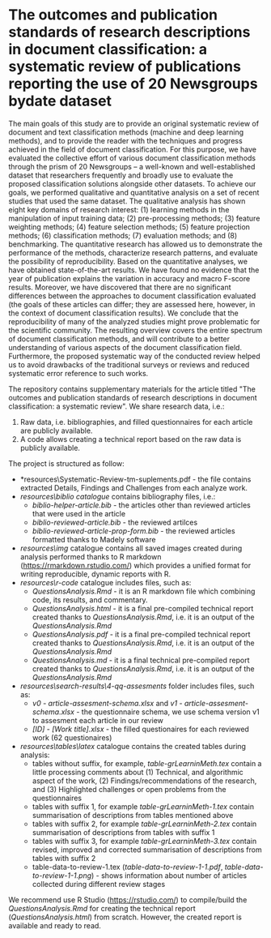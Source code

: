 # The outcomes and publication standards of research descriptions in document classification: a systematic review of publications reporting the use of 20 Newsgroups bydate dataset

The main goals of this study are to provide an original systematic review of document and text classification methods (machine and deep learning methods), and to provide the reader with the techniques and progress achieved in the field of document classification. For this purpose, we have evaluated the collective effort of various document classification methods through the prism of 20 Newsgroups – a well-known and well-established dataset that researchers frequently and broadly use to evaluate the proposed classification solutions alongside other datasets. To achieve our goals, we performed qualitative and quantitative analysis on a set of recent studies that used the same dataset. The qualitative analysis has shown eight key domains of research interest: (1) learning methods in the manipulation of input training data; (2) pre-processing methods; (3) feature weighting methods; (4) feature selection methods; (5) feature projection methods; (6) classification methods; (7) evaluation methods; and (8) benchmarking. The quantitative research has allowed us to demonstrate the performance of the methods, characterize research patterns, and evaluate the possibility of reproducibility. Based on the quantitative analyses, we have obtained state-of-the-art results. We have found no evidence that the year of publication explains the variation in accuracy and macro F-score results. Moreover, we have discovered that there are no significant differences between the approaches to document classification evaluated (the goals of these articles can differ; they are assessed here, however, in the context of document classification results). We conclude that the reproducibility of many of the analyzed studies might prove problematic for the scientific community. The resulting overview covers the entire spectrum of document classification methods, and will contribute to a better understanding of various aspects of the document classification field. Furthermore, the proposed systematic way of the conducted review helped us to avoid drawbacks of the traditional surveys or reviews and reduced systematic error reference to such works. 

The repository contains supplementary materials for the article titled "The outcomes and publication standards of research descriptions in document classification: a systematic review". We share research data, i.e.:
1. Raw data, i.e. bibliographies, and filled questionnaires for each article are publicly available.
2. A code allows creating a technical report based on the raw data is publicly available.

The project is structured as follow:
* *resources\Systematic-Review-tm-suplements.pdf - the file contains extracted Details, Findings and Challenges from each analyze work.
* *resources\biblio catalogue* contains bibliography files, i.e.:
  * *biblio-helper-article.bib* - the articles other than reviewed articles that were used in the article
  * *biblio-reviewed-article.bib* - the reviewed artilces
  * *biblio-reviewed-article-prop-form.bib* - the reviewed articles formatted thanks to Madely software
* *resources\img* catalogue contains all saved images created during analysis performed thanks to R markdown (https://rmarkdown.rstudio.com/) which provides a unified format for writing reproducible, dynamic reports with R.
* *resources\r-code* catalogue includes files, such as:
  * *QuestionsAnalysis.Rmd* - it is an R markdown file which combining code, its results, and commentary.
  * *QuestionsAnalysis.html* - it is a final pre-compiled technical report created thanks to *QuestionsAnalysis.Rmd*, i.e. it is an output of the *QuestionsAnalysis.Rmd*
  * *QuestionsAnalysis.pdf* - it is a final pre-compiled technical report created thanks to *QuestionsAnalysis.Rmd*, i.e. it is an output of the *QuestionsAnalysis.Rmd*
  * *QuestionsAnalysis.md* - it is a final technical pre-compiled report created thanks to *QuestionsAnalysis.Rmd*, i.e. it is an output of the *QuestionsAnalysis.Rmd*
* *resources\search-results\4-qq-assesments* folder includes files, such as:
  * *v0 - article-assesment-schema.xlsx* and *v1 - article-assesment-schema.xlsx* - the questionnaire schema, we use schema version v1 to assesment each article in our review
  * *[ID] - [Work title].xlsx* - the filled questionaires for each reviewed work (62 questionaires)
* *resources\tables\latex* catalogue contains the created tables during analysis:
  * tables without suffix, for example, *table-grLearninMeth.tex* contain a little processing comments about (1) Technical, and algorithmic aspect of the work, (2) Findings/recommendations of the research, and (3) Highlighted challenges or open problems from the questionnaires
  * tables with suffix 1, for example *table-grLearninMeth-1.tex* contain summarisation of descriptions from tables mentioned above
  * tables with suffix 2, for example *table-grLearninMeth-2.tex* contain summarisation of descriptions from tables with suffix 1
  * tables with suffix 3, for example *table-grLearninMeth-3.tex* contain revised, improved and corrected summarisation of descriptions from tables with suffix 2
  * table-data-to-review-1.tex (*table-data-to-review-1-1.pdf*, *table-data-to-review-1-1.png*) - shows information about number of articles collected during different review stages

We recommend use R Studio (https://rstudio.com/) to compile/build the *QuestionsAnalysis.Rmd* for creating the technical report (*QuestionsAnalysis.html*) from scratch. However, the created report is available and ready to read.
